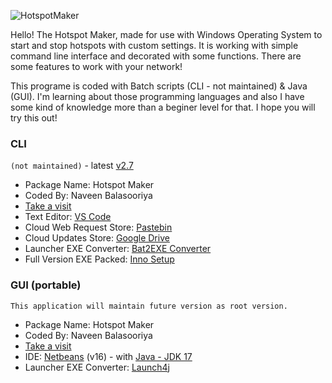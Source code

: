 ![HotspotMaker](https://user-images.githubusercontent.com/95101859/174438759-f0aeb763-7c9b-4e37-9de6-ab479bfc4a4f.jpg)

Hello!
The Hotspot Maker, made for use with Windows Operating System to start and stop hotspots with custom settings. It is working with simple command line interface and decorated with some functions. There are some features to work with your network!

This programe is coded with Batch scripts (CLI - not maintained) & Java (GUI). I'm learning about those programming languages and also I have some kind of knowledge more than a beginer level for that.
I hope you will try this out!

### **CLI**
`(not maintained)` - latest [v2.7](https://github.com/naveenb2004/HotspotMaker/releases/tag/v2.7)
- Package Name: Hotspot Maker
- Coded By: Naveen Balasooriya
- [Take a visit](https://sites.google.com/view/naveenb2004)
- Text Editor: [VS Code](https://code.visualstudio.com)
- Cloud Web Request Store: [Pastebin](https://pastebin.com/u/naveenb2004)
- Cloud Updates Store: [Google Drive](https://shorturl.at/mxHZ9)
- Launcher EXE Converter: [Bat2EXE Converter](https://shorturl.at/ekoKS)
- Full Version EXE Packed: [Inno Setup](https://jrsoftware.org/isinfo.php)

### **GUI (portable)**
`This application will maintain future version as root version.`
- Package Name: Hotspot Maker
- Coded By: Naveen Balasooriya
- [Take a visit](https://sites.google.com/view/naveenb2004)
- IDE: [Netbeans](https://netbeans.apache.org) (v16) - with [Java - JDK 17](https://www.oracle.com/java/technologies/javase/jdk17-archive-downloads.html)
- Launcher EXE Converter: [Launch4j](http://launch4j.sourceforge.net)
